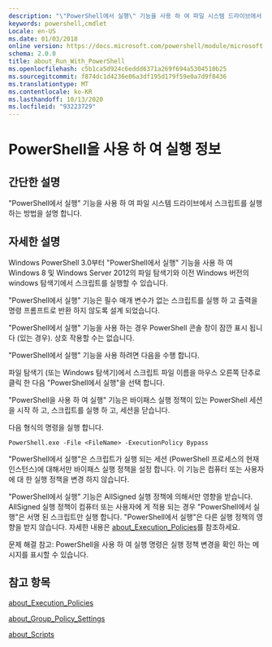 ```yaml
---
description: "\"PowerShell에서 실행\" 기능을 사용 하 여 파일 시스템 드라이브에서 스크립트를 실행 하는 방법을 설명 합니다."
keywords: powershell,cmdlet
Locale: en-US
ms.date: 01/03/2018
online version: https://docs.microsoft.com/powershell/module/microsoft.powershell.core/about/about_run_with_powershell?view=powershell-7&WT.mc_id=ps-gethelp
schema: 2.0.0
title: about_Run_With_PowerShell
ms.openlocfilehash: c5b1ca5d924c6eddd6371a269f694a5304510b25
ms.sourcegitcommit: f874dc1d4236e06a3df195d179f59e0a7d9f8436
ms.translationtype: MT
ms.contentlocale: ko-KR
ms.lasthandoff: 10/13/2020
ms.locfileid: "93223729"
---
```

# <a name="about-run-with-powershell"></a>PowerShell을 사용 하 여 실행 정보

## <a name="short-description"></a>간단한 설명
"PowerShell에서 실행" 기능을 사용 하 여 파일 시스템 드라이브에서 스크립트를 실행 하는 방법을 설명 합니다.

## <a name="long-description"></a>자세한 설명

Windows PowerShell 3.0부터 "PowerShell에서 실행" 기능을 사용 하 여 Windows 8 및 Windows Server 2012의 파일 탐색기와 이전 Windows 버전의 windows 탐색기에서 스크립트를 실행할 수 있습니다.

"PowerShell에서 실행" 기능은 필수 매개 변수가 없는 스크립트를 실행 하 고 출력을 명령 프롬프트로 반환 하지 않도록 설계 되었습니다.

"PowerShell에서 실행" 기능을 사용 하는 경우 PowerShell 콘솔 창이 잠깐 표시 됩니다 (있는 경우). 상호 작용할 수는 없습니다.

"PowerShell에서 실행" 기능을 사용 하려면 다음을 수행 합니다.

파일 탐색기 (또는 Windows 탐색기)에서 스크립트 파일 이름을 마우스 오른쪽 단추로 클릭 한 다음 "PowerShell에서 실행"을 선택 합니다.

"PowerShell을 사용 하 여 실행" 기능은 바이패스 실행 정책이 있는 PowerShell 세션을 시작 하 고, 스크립트를 실행 하 고, 세션을 닫습니다.

다음 형식의 명령을 실행 합니다.

```
PowerShell.exe -File <FileName> -ExecutionPolicy Bypass
```

"PowerShell에서 실행"은 스크립트가 실행 되는 세션 (PowerShell 프로세스의 현재 인스턴스)에 대해서만 바이패스 실행 정책을 설정 합니다.
이 기능은 컴퓨터 또는 사용자에 대 한 실행 정책을 변경 하지 않습니다.

"PowerShell에서 실행" 기능은 AllSigned 실행 정책에 의해서만 영향을 받습니다. AllSigned 실행 정책이 컴퓨터 또는 사용자에 게 적용 되는 경우 "PowerShell에서 실행"은 서명 된 스크립트만 실행 합니다. "PowerShell에서 실행"은 다른 실행 정책의 영향을 받지 않습니다. 자세한 내용은 [about_Execution_Policies](about_Execution_Policies.md)를 참조하세요.

문제 해결 참고: PowerShell을 사용 하 여 실행 명령은 실행 정책 변경을 확인 하는 메시지를 표시할 수 있습니다.

## <a name="see-also"></a>참고 항목

[about_Execution_Policies](about_Execution_Policies.md)

[about_Group_Policy_Settings](about_Group_Policy_Settings.md)

[about_Scripts](about_Scripts.md)
